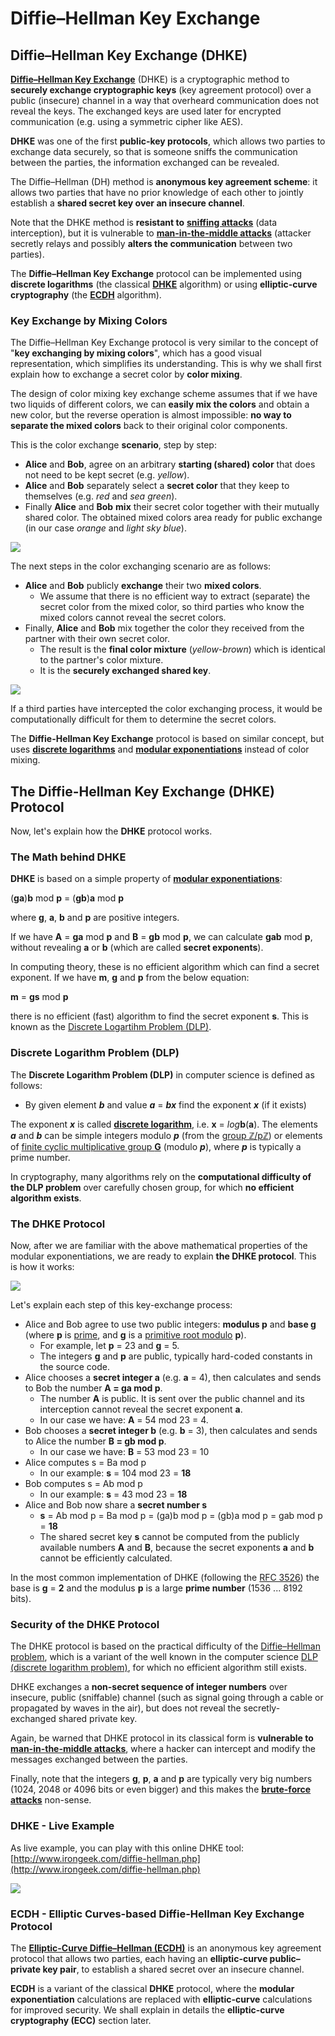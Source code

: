 # Diffie–Hellman Key Exchange

## Diffie–Hellman Key Exchange (DHKE)

[**Diffie–Hellman Key Exchange**](https://en.wikipedia.org/wiki/Diffie%E2%80%93Hellman\_key\_exchange) (DHKE) is a cryptographic method to **securely exchange cryptographic keys** (key agreement protocol) over a public (insecure) channel in a way that overheard communication does not reveal the keys. The exchanged keys are used later for encrypted communication (e.g. using a symmetric cipher like AES).

**DHKE** was one of the first **public-key protocols**, which allows two parties to exchange data securely, so that is someone sniffs the communication between the parties, the information exchanged can be revealed.

The Diffie–Hellman (DH) method is **anonymous key agreement scheme**: it allows two parties that have no prior knowledge of each other to jointly establish a **shared secret key over an insecure channel**.

Note that the DHKE method is **resistant to** [**sniffing attacks**](https://en.wikipedia.org/wiki/Sniffing\_attack) (data interception), but it is vulnerable to [**man-in-the-middle attacks**](https://en.wikipedia.org/wiki/Man-in-the-middle\_attack) (attacker secretly relays and possibly **alters the communication** between two parties).

The **Diffie–Hellman Key Exchange** protocol can be implemented using **discrete logarithms** (the classical [**DHKE**](https://en.wikipedia.org/wiki/Diffie%E2%80%93Hellman\_key\_exchange) algorithm) or using **elliptic-curve cryptography** (the [**ECDH**](https://en.wikipedia.org/wiki/Elliptic-curve\_Diffie%E2%80%93Hellman) algorithm).

### Key Exchange by Mixing Colors

The Diffie–Hellman Key Exchange protocol is very similar to the concept of "**key exchanging by mixing colors**", which has a good visual representation, which simplifies its understanding. This is why we shall first explain how to exchange a secret color by **color mixing**.

The design of color mixing key exchange scheme assumes that if we have two liquids of different colors, we can **easily mix the colors** and obtain a new color, but the reverse operation is almost impossible: **no way to separate the mixed colors** back to their original color components.

This is the color exchange **scenario**, step by step:

* **Alice** and **Bob**, agree on an arbitrary **starting (shared) color** that does not need to be kept secret (e.g. _yellow_).
* **Alice** and **Bob** separately select a **secret color** that they keep to themselves (e.g. _red_ and _sea green_).
* Finally **Alice** and **Bob** **mix** their secret color together with their mutually shared color. The obtained mixed colors area ready for public exchange (in our case _orange_ and _light sky blue_).

![](../assets/key-exchange-by-color-mixing-part-1.png)

The next steps in the color exchanging scenario are as follows:

* **Alice** and **Bob** publicly **exchange** their two **mixed colors**.
  * We assume that there is no efficient way to extract (separate) the secret color from the mixed color, so third parties who know the mixed colors cannot reveal the secret colors.
* Finally, **Alice** and **Bob** mix together the color they received from the partner with their own secret color.
  * The result is the **final color mixture** (_yellow-brown_) which is identical to the partner's color mixture.
  * It is the **securely exchanged shared key**.

![](../assets/key-exchange-by-color-mixing-part-2.png)

If a third parties have intercepted the color exchanging process, it would be computationally difficult for them to determine the secret colors.

The **Diffie-Hellman Key Exchange** protocol is based on similar concept, but uses [**discrete logarithms**](https://en.wikipedia.org/wiki/Discrete\_logarithm) and [**modular exponentiations**](https://en.wikipedia.org/wiki/Modular\_exponentiation) instead of color mixing.

## The Diffie-Hellman Key Exchange (DHKE) Protocol

Now, let's explain how the **DHKE** protocol works.

### The Math behind DHKE

**DHKE** is based on a simple property of [**modular exponentiations**](https://en.wikipedia.org/wiki/Modular\_exponentiation):

(**ga**)**b** mod **p** = (**gb**)**a** mod **p**

where **g**, **a**, **b** and **p** are positive integers.

If we have **A** = **ga** mod **p** and **B** = **gb** mod **p**, we can calculate **gab** mod **p**, without revealing **a** or **b** (which are called **secret exponents**).

In computing theory, these is no efficient algorithm which can find a secret exponent. If we have **m**, **g** and **p** from the below equation:

**m** = **gs** mod **p**

there is no efficient (fast) algorithm to find the secret exponent **s**. This is known as the [Discrete Logartihm Problem (DLP)](https://en.wikipedia.org/wiki/Discrete\_Logarithm\_Problem\_\(DLP\)).

### Discrete Logarithm Problem (DLP)

The **Discrete Logarithm Problem (DLP)** in computer science is defined as follows:

* By given element _**b**_ and value _**a**_ = _**bx**_ find the exponent _**x**_ (if it exists)

The exponent _**x**_ is called [**discrete logarithm**](https://en.wikipedia.org/wiki/Discrete\_logarithm), i.e. **x** = _log_**b**(**a**). The elements _**a**_ and _**b**_ can be simple integers modulo _**p**_ (from the [group ℤ/pℤ](https://en.wikipedia.org/wiki/Multiplicative\_group\_of\_integers\_modulo\_n)) or elements of [finite cyclic multiplicative group **G**](https://en.wikipedia.org/wiki/Cyclic\_group) (modulo _**p**_), where _**p**_ is typically a prime number.

In cryptography, many algorithms rely on the **computational difficulty of the DLP problem** over carefully chosen group, for which **no efficient algorithm exists**.

### The DHKE Protocol

Now, after we are familiar with the above mathematical properties of the modular exponentiations, we are ready to explain **the DHKE protocol**. This is how it works:

![](../assets/diffie-hellman-key-exchange-protocol.png)

Let's explain each step of this key-exchange process:

* Alice and Bob agree to use two public integers: **modulus p** and **base g** (where **p** is [prime](https://en.wikipedia.org/wiki/Prime\_number), and **g** is a [primitive root modulo](https://en.wikipedia.org/wiki/Primitive\_root\_modulo\_n) **p**).
  * For example, let **p** = 23 and **g** = 5.
  * The integers **g** and **p** are public, typically hard-coded constants in the source code.
* Alice chooses a **secret integer a** (e.g. **a** = 4), then calculates and sends to Bob the number **A = ga mod p**.
  * The number **A** is public. It is sent over the public channel and its interception cannot reveal the secret exponent **a**.
  * In our case we have: **A** = 54 mod 23 = 4.
* Bob chooses a **secret integer b** (e.g. **b** = 3), then calculates and sends to Alice the number **B = gb mod p**.
  * In our case we have: **B** = 53 mod 23 = 10
* Alice computes s = Ba mod p
  * In our example: **s** = 104 mod 23 = **18**
* Bob computes s = Ab mod p
  * In our example: **s** = 43 mod 23 = **18**
* Alice and Bob now share a **secret number s**
  * **s** = Ab mod p = Ba mod p = (ga)b mod p = (gb)a mod p = gab mod p = **18**
  * The shared secret key **s** cannot be computed from the publicly available numbers **A** and **B**, because the secret exponents **a** and **b** cannot be efficiently calculated.

In the most common implementation of DHKE (following the [RFC 3526](https://tools.ietf.org/html/rfc3526)) the base is **g** = **2** and the modulus **p** is a large **prime number** (1536 ... 8192 bits).

### Security of the DHKE Protocol

The DHKE protocol is based on the practical difficulty of the [Diffie–Hellman problem](https://en.wikipedia.org/wiki/Diffie%E2%80%93Hellman\_problem), which is a variant of the well known in the computer science [DLP (discrete logarithm problem)](https://en.wikipedia.org/wiki/Discrete\_Logarithm\_Problem\_\(DLP\)), for which no efficient algorithm still exists.

DHKE exchanges a **non-secret sequence of integer numbers** over insecure, public (sniffable) channel (such as signal going through a cable or propagated by waves in the air), but does not reveal the secretly-exchanged shared private key.

Again, be warned that DHKE protocol in its classical form is **vulnerable to** [**man-in-the-middle attacks**](https://en.wikipedia.org/wiki/Man-in-the-middle\_attack), where a hacker can intercept and modify the messages exchanged between the parties.

Finally, note that the integers **g**, **p**, **a** and **p** are typically very big numbers (1024, 2048 or 4096 bits or even bigger) and this makes the [**brute-force attacks**](https://en.wikipedia.org/wiki/Brute-force\_attack) non-sense.

### DHKE - Live Example

As live example, you can play with this online DHKE tool: [http://www.irongeek.com/diffie-hellman.php](http://www.irongeek.com/diffie-hellman.php)

![](../assets/diffie-hellman-online.png)

### ECDH - Elliptic Curves-based Diffie-Hellman Key Exchange Protocol

The [**Elliptic-Curve Diffie–Hellman (ECDH)**](https://en.wikipedia.org/wiki/Elliptic-curve\_Diffie%E2%80%93Hellman) is an anonymous key agreement protocol that allows two parties, each having an **elliptic-curve public–private key pair**, to establish a shared secret over an insecure channel.

**ECDH** is a variant of the classical **DHKE** protocol, where the **modular exponentiation** calculations are replaced with **elliptic-curve** calculations for improved security. We shall explain in details the **elliptic-curve cryptography (ECC)** section later.
